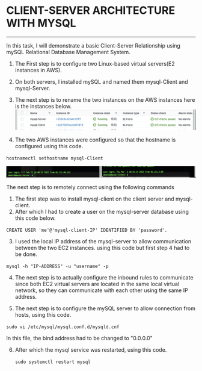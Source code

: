 # CLIENT-SERVER ARCHITECTURE WITH MYSQL
---
In this task, I will demonstrate a basic Client-Server Relationship using mySQL Relational Database Management System.

1. The First step is to configure two Linux-based virtual servers(E2 instances in AWS).

2. On both servers, I installed mySQL and named them mysql-Client and mysql-Server.

3. The next step is to rename the two instances on the AWS instances here is the instances below.
![name](./images/name.png)

4. The two AWS instances were configured so that the hostname is configured using this code.

`hostnamectl sethostname mysql-Client`

![name](./images/comb-server.png)

The next step is to remotely connect using the following commands
1. The first step was to install mysql-client on the client server and mysql-client.
2. After which I had to create a user on the mysql-server database using this code below.

`CREATE USER 'me'@'mysql-client-IP' IDENTIFIED BY 'password'`.


3. I used the local IP address of the mysql-server to allow communication between the two EC2 instances. using this code but first step 4 had to be done.

`mysql -h "IP-ADDRESS" -u "username" -p`

4. The next step is to actually configure the inbound rules to communicate since both EC2 virtual servers are located in the same local virtual network, so they can communicate with each other using the same IP address. 

5. The next step is to configure the mySQL server to allow connection from hosts, using this code.

`sudo vi /etc/mysql/mysql.conf.d/mysqld.cnf`

In this file, the bind address had to be changed to "0.0.0.0"

6. After which the mysql service was restarted, using this code.

    `sudo systemctl restart mysql`



